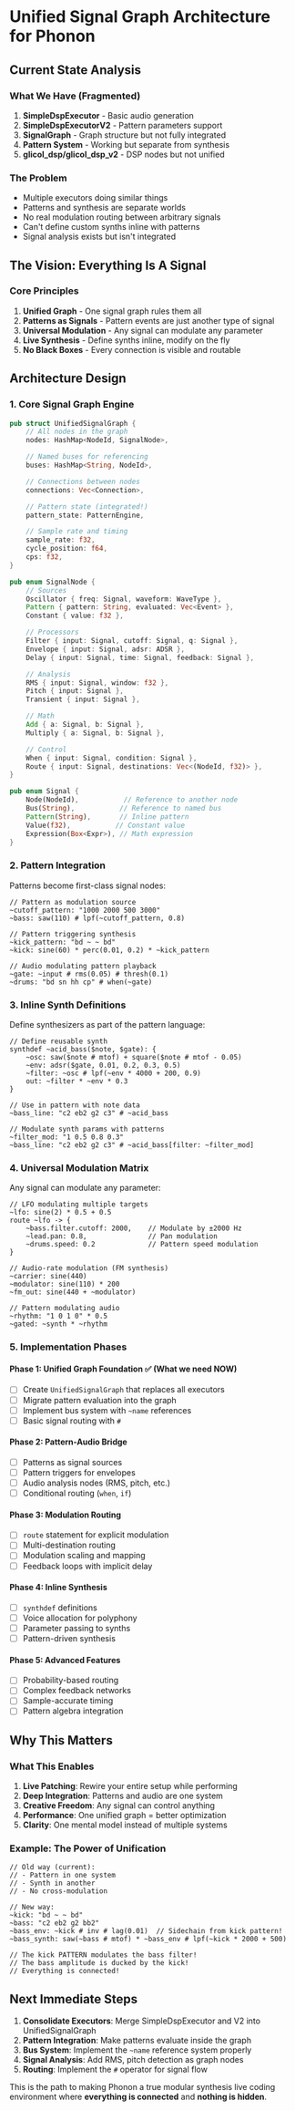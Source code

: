# Unified Signal Graph Architecture for Phonon

## Current State Analysis

### What We Have (Fragmented)
1. **SimpleDspExecutor** - Basic audio generation
2. **SimpleDspExecutorV2** - Pattern parameters support
3. **SignalGraph** - Graph structure but not fully integrated
4. **Pattern System** - Working but separate from synthesis
5. **glicol_dsp/glicol_dsp_v2** - DSP nodes but not unified

### The Problem
- Multiple executors doing similar things
- Patterns and synthesis are separate worlds
- No real modulation routing between arbitrary signals
- Can't define custom synths inline with patterns
- Signal analysis exists but isn't integrated

## The Vision: Everything Is A Signal

### Core Principles
1. **Unified Graph** - One signal graph rules them all
2. **Patterns as Signals** - Pattern events are just another type of signal
3. **Universal Modulation** - Any signal can modulate any parameter
4. **Live Synthesis** - Define synths inline, modify on the fly
5. **No Black Boxes** - Every connection is visible and routable

## Architecture Design

### 1. Core Signal Graph Engine

```rust
pub struct UnifiedSignalGraph {
    // All nodes in the graph
    nodes: HashMap<NodeId, SignalNode>,

    // Named buses for referencing
    buses: HashMap<String, NodeId>,

    // Connections between nodes
    connections: Vec<Connection>,

    // Pattern state (integrated!)
    pattern_state: PatternEngine,

    // Sample rate and timing
    sample_rate: f32,
    cycle_position: f64,
    cps: f32,
}

pub enum SignalNode {
    // Sources
    Oscillator { freq: Signal, waveform: WaveType },
    Pattern { pattern: String, evaluated: Vec<Event> },
    Constant { value: f32 },

    // Processors
    Filter { input: Signal, cutoff: Signal, q: Signal },
    Envelope { input: Signal, adsr: ADSR },
    Delay { input: Signal, time: Signal, feedback: Signal },

    // Analysis
    RMS { input: Signal, window: f32 },
    Pitch { input: Signal },
    Transient { input: Signal },

    // Math
    Add { a: Signal, b: Signal },
    Multiply { a: Signal, b: Signal },

    // Control
    When { input: Signal, condition: Signal },
    Route { input: Signal, destinations: Vec<(NodeId, f32)> },
}

pub enum Signal {
    Node(NodeId),           // Reference to another node
    Bus(String),           // Reference to named bus
    Pattern(String),       // Inline pattern
    Value(f32),           // Constant value
    Expression(Box<Expr>), // Math expression
}
```

### 2. Pattern Integration

Patterns become first-class signal nodes:

```
// Pattern as modulation source
~cutoff_pattern: "1000 2000 500 3000"
~bass: saw(110) # lpf(~cutoff_pattern, 0.8)

// Pattern triggering synthesis
~kick_pattern: "bd ~ ~ bd"
~kick: sine(60) * perc(0.01, 0.2) * ~kick_pattern

// Audio modulating pattern playback
~gate: ~input # rms(0.05) # thresh(0.1)
~drums: "bd sn hh cp" # when(~gate)
```

### 3. Inline Synth Definitions

Define synthesizers as part of the pattern language:

```
// Define reusable synth
synthdef ~acid_bass($note, $gate): {
    ~osc: saw($note # mtof) + square($note # mtof - 0.05)
    ~env: adsr($gate, 0.01, 0.2, 0.3, 0.5)
    ~filter: ~osc # lpf(~env * 4000 + 200, 0.9)
    out: ~filter * ~env * 0.3
}

// Use in pattern with note data
~bass_line: "c2 eb2 g2 c3" # ~acid_bass

// Modulate synth params with patterns
~filter_mod: "1 0.5 0.8 0.3"
~bass_line: "c2 eb2 g2 c3" # ~acid_bass[filter: ~filter_mod]
```

### 4. Universal Modulation Matrix

Any signal can modulate any parameter:

```
// LFO modulating multiple targets
~lfo: sine(2) * 0.5 + 0.5
route ~lfo -> {
    ~bass.filter.cutoff: 2000,    // Modulate by ±2000 Hz
    ~lead.pan: 0.8,               // Pan modulation
    ~drums.speed: 0.2             // Pattern speed modulation
}

// Audio-rate modulation (FM synthesis)
~carrier: sine(440)
~modulator: sine(110) * 200
~fm_out: sine(440 + ~modulator)

// Pattern modulating audio
~rhythm: "1 0 1 0" * 0.5
~gated: ~synth * ~rhythm
```

### 5. Implementation Phases

#### Phase 1: Unified Graph Foundation ✅ (What we need NOW)
- [ ] Create `UnifiedSignalGraph` that replaces all executors
- [ ] Migrate pattern evaluation into the graph
- [ ] Implement bus system with `~name` references
- [ ] Basic signal routing with `#`

#### Phase 2: Pattern-Audio Bridge
- [ ] Patterns as signal sources
- [ ] Pattern triggers for envelopes
- [ ] Audio analysis nodes (RMS, pitch, etc.)
- [ ] Conditional routing (`when`, `if`)

#### Phase 3: Modulation Routing
- [ ] `route` statement for explicit modulation
- [ ] Multi-destination routing
- [ ] Modulation scaling and mapping
- [ ] Feedback loops with implicit delay

#### Phase 4: Inline Synthesis
- [ ] `synthdef` definitions
- [ ] Voice allocation for polyphony
- [ ] Parameter passing to synths
- [ ] Pattern-driven synthesis

#### Phase 5: Advanced Features
- [ ] Probability-based routing
- [ ] Complex feedback networks
- [ ] Sample-accurate timing
- [ ] Pattern algebra integration

## Why This Matters

### What This Enables
1. **Live Patching**: Rewire your entire setup while performing
2. **Deep Integration**: Patterns and audio are one system
3. **Creative Freedom**: Any signal can control anything
4. **Performance**: One unified graph = better optimization
5. **Clarity**: One mental model instead of multiple systems

### Example: The Power of Unification

```
// Old way (current):
// - Pattern in one system
// - Synth in another
// - No cross-modulation

// New way:
~kick: "bd ~ ~ bd"
~bass: "c2 eb2 g2 bb2"
~bass_env: ~kick # inv # lag(0.01)  // Sidechain from kick pattern!
~bass_synth: saw(~bass # mtof) * ~bass_env # lpf(~kick * 2000 + 500)

// The kick PATTERN modulates the bass filter!
// The bass amplitude is ducked by the kick!
// Everything is connected!
```

## Next Immediate Steps

1. **Consolidate Executors**: Merge SimpleDspExecutor and V2 into UnifiedSignalGraph
2. **Pattern Integration**: Make patterns evaluate inside the graph
3. **Bus System**: Implement the `~name` reference system properly
4. **Signal Analysis**: Add RMS, pitch detection as graph nodes
5. **Routing**: Implement the `#` operator for signal flow

This is the path to making Phonon a true modular synthesis live coding environment where **everything is connected** and **nothing is hidden**.